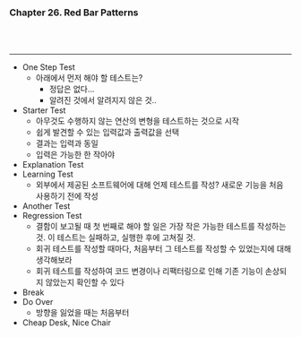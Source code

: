 ### Chapter 26. Red Bar Patterns

<br>


<br>

---
- One Step Test
  - 아래에서 먼저 해야 할 테스트는?
    - 정답은 없다... 
    - 알려진 것에서 알려지지 않은 것..
- Starter Test
  - 아무것도 수행하지 않는 연산의 변형을 테스트하는 것으로 시작
  - 쉽게 발견할 수 있는 입력값과 출력값을 선택
  - 결과는 입력과 동일
  - 입력은 가능한 한 작아야
- Explanation Test
- Learning Test
  - 외부에서 제공된 소프트웨어에 대해 언제 테스트를 작성? 새로운 기능을 처음 사용하기 전에 작성
- Another Test
- Regression Test
  - 결함이 보고될 때 첫 번째로 해야 할 일은 가장 작은 가능한 테스트를 작성하는 것. 이 테스트는 실패하고, 실행한 후에 고쳐질 것.
  - 회귀 테스트를 작성할 때마다, 처음부터 그 테스트를 작성할 수 있었는지에 대해 생각해보라
  - 회귀 테스트를 작성하여 코드 변경이나 리팩터링으로 인해 기존 기능이 손상되지 않았는지 확인할 수 있다
- Break
- Do Over
  - 방향을 잃었을 때는 처음부터
- Cheap Desk, Nice Chair